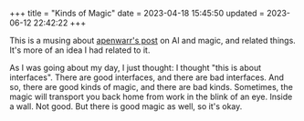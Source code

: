 +++
title = "Kinds of Magic"
date = 2023-04-18 15:45:50
updated = 2023-06-12 22:42:22
+++

This is a musing about [apenwarr's post](https://apenwarr.ca/log/?m=202304)
on AI and magic, and related things.
It's more of an idea I had related to it.

As I was going about my day, I just thought:
I thought "this is about interfaces".
There are good interfaces, and there are bad interfaces.
And so, there are good kinds of magic, and there are bad kinds.
Sometimes, the magic will transport you back home from work
in the blink of an eye.
Inside a wall. Not good.
But there is good magic as well, so it's okay.
